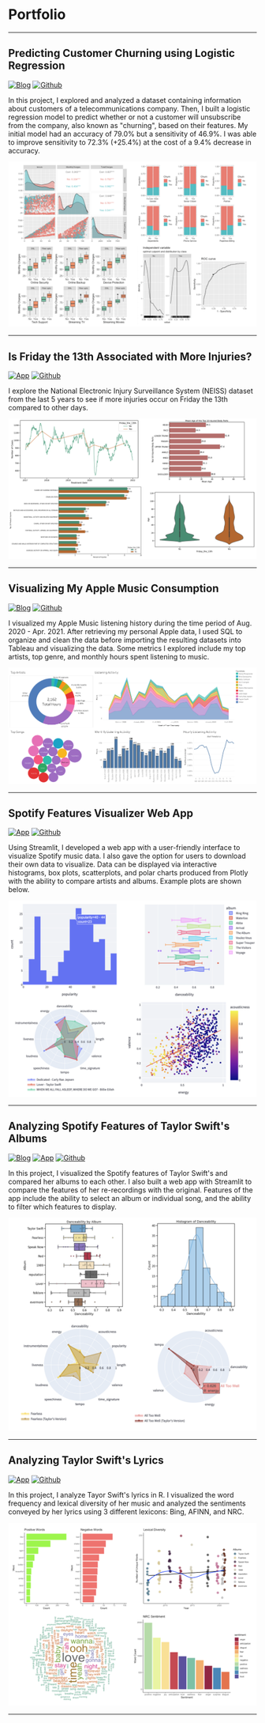 # Portfolio

---
## Predicting Customer Churning using Logistic Regression

[![Blog](https://img.shields.io/badge/Blog-View%20Blog-blue)](/project5_telco)
[![Github](https://img.shields.io/badge/Github-View%20on%20Github-green?logo=Github)](https://github.com/johncarlomaula/telco-churn-project)

In this project, I explored and analyzed a dataset containing information about customers of a telecommunications company. Then, I built a logistic regression model to predict whether or not a customer will unsubscribe from the company, also known as "churning", based on their features. My initial model had an accuracy of 79.0% but a sensitivity of 46.9%. I was able to improve sensitivity to 72.3% (+25.4%) at the cost of a 9.4% decrease in accuracy.

<img src="images/project5_images/telco_thumbnail.png?raw=true"/>

---

## Is Friday the 13th Associated with More Injuries?

[![App](https://img.shields.io/badge/Blog-View%20Blog-blue)](/project6_injury)
[![Github](https://img.shields.io/badge/Github-View%20on%20Github-green?logo=Github)](https://github.com/johncarlomaula/neiss-injury-project)

I explore the National Electronic Injury Surveillance System (NEISS) dataset from the last 5 years to see if more injuries occur on Friday the 13th compared to other days. 

<img src="images/injury_thumbnail.png?raw=true"/>

---

## Visualizing My Apple Music Consumption

[![Blog](https://img.shields.io/badge/Blog-View%20Blog-blue)](/project4_music)
[![Github](https://img.shields.io/badge/Github-View%20on%20Github-green?logo=Github)](https://github.com/johncarlomaula/apple-music-activity-project)

I visualized my Apple Music listening history during the time period of Aug. 2020 - Apr. 2021. After retrieving my personal Apple data, I used SQL to organize and clean the data before importing the resulting datasets into Tableau and visualizing the data. Some metrics I explored include my top artists, top genre, and monthly hours spent listening to music. 

<img src="images/activity.png?raw=true"/>

---

## Spotify Features Visualizer Web App

[![App](https://img.shields.io/badge/App-Open%20App-blue)](https://johncarlomaula-spotify-features-visualizer-app-app-0l4de8.streamlitapp.com/)
[![Github](https://img.shields.io/badge/Github-View%20on%20Github-green?logo=Github)](https://github.com/johncarlomaula/spotify-features-visualizer-app)

Using Streamlit, I developed a web app with a user-friendly interface to visualize Spotify music data. I also gave the option for users to download their own data to visualize. Data can be displayed via interactive histograms, box plots, scatterplots, and polar charts produced from Plotly with the ability to compare artists and albums. Example plots are shown below. 

<img src="images/app_thumbnail.png?raw=true"/>

---

## Analyzing Spotify Features of Taylor Swift's Albums

[![Blog](https://img.shields.io/badge/Blog-View%20Blog-blue)](/project1_swift)
[![App](https://img.shields.io/badge/App-Open%20App-blue)](https://johncarlomaula-taylorswift-spotify-features-pr-swift-app-8j8zgx.streamlitapp.com/)
[![Github](https://img.shields.io/badge/Github-View%20on%20Github-green?logo=Github)](https://github.com/johncarlomaula/taylorswift-spotify-features-project)

In this project, I visualized the Spotify features of Taylor Swift's and compared her albums to each other. I also built a web app with Streamlit to compare the features of her re-recordings with the original. Features of the app include the ability to select an album or individual song, and the ability to filter which features to display.

<img src="images/project1_images/swift_thumbnail.png?raw=true"/>

---

## Analyzing Taylor Swift's Lyrics

[![App](https://img.shields.io/badge/Blog-View%20Blog-blue)](/project2_lyrics)
[![Github](https://img.shields.io/badge/Github-View%20on%20Github-green?logo=Github)](https://github.com/johncarlomaula/taylorswift-lyrics-project)

In this project, I analyze Tayor Swift's lyrics in R. I visualized the word frequency and lexical diversity of her music and analyzed the sentiments conveyed by her lyrics using 3 different lexicons: Bing, AFINN, and NRC.

<img src="images/project2_images/lyrics_thumbnail.png?raw=true"/>

---
